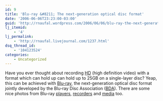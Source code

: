 ```yaml
---
id: 9
title: 'Blu-ray &#8211; The next-generation optical disc format'
date: '2006-06-06T23:23:00-03:00'
guid: 'http://rnaufal.wordpress.com/2006/06/06/blu-ray-the-next-generation-optical-disc-format/'
lj_itemid:
    - '4'
lj_permalink:
    - 'http://rnaufal.livejournal.com/1237.html'
dsq_thread_id:
    - '104123524'
categories:
    - Uncategorized
---
```


Have you ever thought about recording [HD](http://en.wikipedia.org/wiki/High-definition_video) (high definition video) with a format which can hold up can hold up to 25GB on a single-layer disc? Yeap, this can be achieved with [ Blu-ray](http://www.blu-ray.com/info/), the next-generation optical disc format jointly developed by the Blu-ray Disc Association ([BDA](http://www.blu-raydisc.com/)). There are some nice photos from Blu-ray [players](http://www.blu-ray.com/players/), [recorders](http://www.blu-ray.com/recorders/) and [media](http://www.blu-ray.com/media/) too.